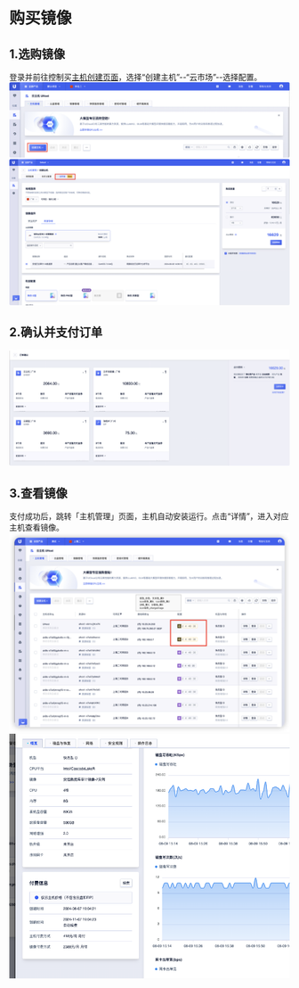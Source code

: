 <a name="e5spe"></a>
# 购买镜像
<a name="FTsOB"></a>
## 1.选购镜像
登录并前往控制买[主机创建页面](https://console.ucloud.cn/uhost/uhost)，选择“创建主机”--“云市场”--选择配置。<br />![](/images/%E4%B8%BB%E6%9C%BA%E5%88%9B%E5%BB%BA%E9%A1%B5%E9%9D%A2.png)
<a name="Jsk4r"></a>
![](/images/%E4%BA%91%E5%B8%82%E5%9C%BA.png)
<a name="jCOim"></a>
## 2.确认并支付订单 
![](/images/%E7%A1%AE%E8%AE%A4%E6%94%AF%E4%BB%98%E8%AE%A2%E5%8D%95.png)
<a name="jCOim"></a>
## 3.查看镜像
支付成功后，跳转「主机管理」页面，主机自动安装运行。点击“详情”，进入对应主机查看镜像。<br />
![](/images/%E6%9F%A5%E7%9C%8B%E9%95%9C%E5%83%8F.png)
<a name="jCOim"></a>
![](/images/%E6%9F%A5%E7%9C%8B%E9%95%9C%E5%83%8F%E8%AF%A6%E6%83%85.png)
<a name="heMgF"></a>
